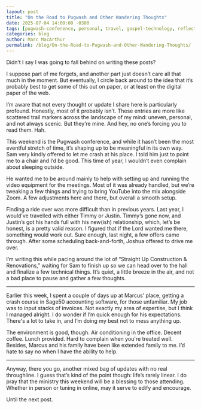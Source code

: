 ```yaml
---
layout: post
title: "On the Road to Pugwash and Other Wandering Thoughts"
date: 2025-07-04 14:00:00 -0300
tags: [pugwash-conference, personal, travel, gospel-technology, reflections]
categories: blog
author: Marc MacArthur
permalink: /blog/On-the-Road-to-Pugwash-and-Other-Wandering-Thoughts/
---
```


Didn’t I say I was going to fall behind on writing these posts?

I suppose part of me forgets, and another part just doesn’t care all that much in the moment. But eventually, I circle back around to the idea that it’s probably best to get some of this out on paper, or at least on the digital paper of the web.

I’m aware that not every thought or update I share here is particularly profound. Honestly, most of it probably isn’t. These entries are more like scattered trail markers across the landscape of my mind: uneven, personal, and not always scenic. But they’re mine. And hey, no one’s forcing you to read them. Hah.

<!--more-->

This weekend is the Pugwash conference, and while it hasn’t been the most eventful stretch of time, it’s shaping up to be meaningful in its own way. Sam very kindly offered to let me crash at his place. I told him just to point me to a chair and I’d be good. This time of year, I wouldn’t even complain about sleeping outside.

He wanted me to be around mainly to help with setting up and running the video equipment for the meetings. Most of it was already handled, but we’re tweaking a few things and trying to bring YouTube into the mix alongside Zoom. A few adjustments here and there, but overall a smooth setup.

Finding a ride over was more difficult than in previous years. Last year, I would’ve travelled with either Timmy or Justin. Timmy’s gone now, and Justin’s got his hands full with his new(ish) relationship, which, let’s be honest, is a pretty valid reason. I figured that if the Lord wanted me there, something would work out. Sure enough, last night, a few offers came through. After some scheduling back-and-forth, Joshua offered to drive me over.

I’m writing this while pacing around the lot of “Straight Up Construction & Renovations,” waiting for Sam to finish up so we can head over to the hall and finalize a few technical things. It’s quiet, a little breeze in the air, and not a bad place to pause and gather a few thoughts.

---

Earlier this week, I spent a couple of days up at Marcus’ place, getting a crash course in Sage50 accounting software, for those unfamiliar. My job was to input stacks of invoices. Not exactly my area of expertise, but I think I managed alright. I do wonder if I’m quick enough for his expectations. There's a lot to take in, and I’m doing my best not to mess anything up.

The environment is good, though. Air conditioning in the office. Decent coffee. Lunch provided. Hard to complain when you're treated well. Besides, Marcus and his family have been like extended family to me. I’d hate to say no when I have the ability to help.

---

Anyway, there you go, another mixed bag of updates with no real throughline. I guess that’s kind of the point though: life’s rarely linear. I do pray that the ministry this weekend will be a blessing to those attending. Whether in person or tuning in online, may it serve to edify and encourage.

Until the next post.


